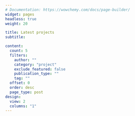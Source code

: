 ```yaml
---
# Documentation: https://wowchemy.com/docs/page-builder/
widget: pages
headless: true
weight: 20

title: Latest projects
subtitle:

content:
  count: 5
  filters:
    author: ""
    category: "project"
    exclude_featured: false
    publication_type: ""
    tag: ""
  offset: 0
  order: desc
  page_type: post
design:
  view: 2
  columns: "1"
---
```


